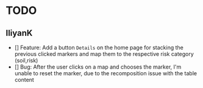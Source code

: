 # TODO

## IliyanK

- [] Feature: Add a button `Details` on the home page for stacking the previous clicked markers and
  map them to the respective risk category (soil,risk)
- [] Bug: After the user clicks on a map and chooses the marker, I'm unable to reset the marker, due to the recomposition issue with the table content
